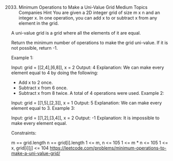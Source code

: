 2033. Minimum Operations to Make a Uni-Value Grid
Medium
Topics
Companies
Hint
You are given a 2D integer grid of size m x n and an integer x. In one operation, you can add x to or subtract x from any element in the grid.

A uni-value grid is a grid where all the elements of it are equal.

Return the minimum number of operations to make the grid uni-value. If it is not possible, return -1.

 

Example 1:


Input: grid = [[2,4],[6,8]], x = 2
Output: 4
Explanation: We can make every element equal to 4 by doing the following: 
- Add x to 2 once.
- Subtract x from 6 once.
- Subtract x from 8 twice.
A total of 4 operations were used.
Example 2:


Input: grid = [[1,5],[2,3]], x = 1
Output: 5
Explanation: We can make every element equal to 3.
Example 3:


Input: grid = [[1,2],[3,4]], x = 2
Output: -1
Explanation: It is impossible to make every element equal.
 

Constraints:

m == grid.length
n == grid[i].length
1 <= m, n <= 105
1 <= m * n <= 105
1 <= x, grid[i][j] <= 104
https://leetcode.com/problems/minimum-operations-to-make-a-uni-value-grid/